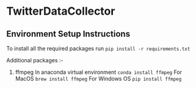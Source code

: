 # TwitterDataCollector

## Environment Setup Instructions
To install all the required packages run
`pip install -r requirements.txt`
  
Additional packages :-
1. ffmpeg
   In anaconda virtual environment
   `conda install ffmpeg`
   For MacOS
   `brew install ffmpeg`
   For Windows OS
   `pip install ffmpeg`
